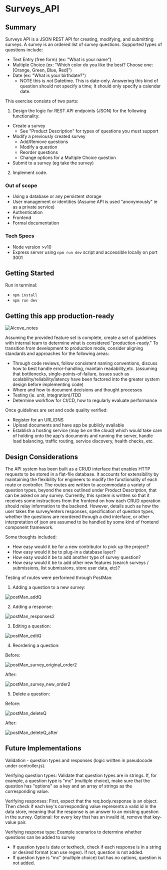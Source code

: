 # Surveys_API

## Summary
Surveys API is a JSON REST API for creating, modifying, and submitting surveys. A survey is an ordered list of survey questions. Supported types of questions include:
- Text Entry (free form) (ex: "What is your name")
- Multiple Choice (ex: "Which color do you like the best? Choose one: [Orange, Green, Blue, Red]")
- Date (ex: "What is your birthdate?")
  - NOTE this is _not_ Datetime. This is date-only. Answering this kind of question should not specify a time; It should only specify a calendar date.

This exercise consists of two parts:
1. Design the logic for REST API endpoints (JSON) for the following functionality:
- Create a survey
  - See "Product Description" for types of questions you must support
- Modify a previously created survey
  - Add/Remove questions
  - Modify a question
  - Reorder questions
  - Change options for a Multiple Choice question
- Submit to a survey (eg take the survey)

2. Implement code.

### Out of scope
- Using a database or any persistent storage
- User management or identities (Assume API is used "anonymously" ie as a private service)
- Authentication
- Frontend
- Formal documentation

### Tech Specs
- Node version >v10
- Express server using `npm run dev` script and accessible locally on port 3001

## Getting Started
Run in terminal:
- `npm install`
- `npm run dev`

## Getting this app production-ready

![Alcove_notes](https://user-images.githubusercontent.com/74384669/121419744-26621d00-c921-11eb-9b32-c45a6786f022.png)

Assuming the provided feature set is complete, create a set of guidelines with internal team to determine what is considered "production-ready."  To transition from development to production mode, consider aligning standards and approaches for the following areas:
- Through code reviews, follow consistent naming conventions, discuss how to best handle error-handling, maintain readability,etc. (assuming that bottlenecks, single-points-of-failure, issues such as scalability/reliability/latency have been factored into the greater system design before implementing code)
- Where and how to document decisions and thought processes
- Testing (ie. unit, integration)/TDD
- Determine workflow for CI/CD, how to regularly evaluate performance

Once guidelines are set and code quality verified:
- Register for an URL/DNS
- Upload documents and have app be publicly available
- Establish a hosting service (may be on the cloud) which would take care of holding onto the app's documents and running the server, handle load balancing, traffic routing, service discovery, health checks, etc.


## Design Considerations

The API system has been built as a CRUD interface that enables HTTP requests to be stored in a flat-file database.  It accounts for extensibility by maintaining the flexibility for engineers to modify the functionality of each route or controller. The routes are written to accommodate a variety of question types, beyond the ones outlined under Product Description, that can be asked on any survey.  Currently, this system is written so that it receives some instructions from the frontend on how each CRUD operation should relay information to the backend.  However, details such as how the user takes the survey/enters responses, specification of question types, whether the questions are reordered through a dnd interface, or other interpretation of json are assumed to be handled by some kind of frontend component framework.

Some thoughts included:
- How easy would it be for a new contributor to pick up the project?
- How easy would it be to plug-in a database layer? 
- How easy would it be to add another type of survey question?
- How easy would it be to add other new features (search surveys / submissions, list submissions, store user data, etc)?

Testing of routes were performed through PostMan:
1) Adding a question to a new survey:

![postMan_addQ](https://user-images.githubusercontent.com/74384669/121431490-519f3900-c92e-11eb-8cb5-463cabf22e53.PNG)

2) Adding a response:

![postMan_responses2](https://user-images.githubusercontent.com/74384669/121432963-36352d80-c930-11eb-96de-160b1a6f2402.PNG)

3) Editing a question:

![postMan_editQ](https://user-images.githubusercontent.com/74384669/121431682-91feb700-c92e-11eb-9f72-cecb60236acf.PNG)

4) Reordering a question:

Before:

![postMan_survey_original_order2](https://user-images.githubusercontent.com/74384669/121432264-4dbfe680-c92f-11eb-9fe7-268ef6e91430.PNG)

After:

![postMan_survey_new_order2](https://user-images.githubusercontent.com/74384669/121432279-52849a80-c92f-11eb-92b8-361c3e2fe51a.PNG)

5) Delete a question:

Before:

![postMan_deleteQ](https://user-images.githubusercontent.com/74384669/121432743-e9515700-c92f-11eb-8862-88d2b54acc91.PNG)

After:

![postMan_deleteQ_after](https://user-images.githubusercontent.com/74384669/121432754-ece4de00-c92f-11eb-9a66-6d82d486b7eb.PNG)


## Future Implementations

Validation - question types and responses (logic written in pseudocode under controller.js).

Verifying question types: Validate that question types are in strings.  If, for example, a question type is "mc" (multiple choice), make sure that the question has "options" as a key and an array of strings as the corresponding value.

Verifying responses: First, expect that the req.body.response is an object.  Then check if each key's corresponding value represents a valid id in the data store, meaning that the response is an answer to an existing question in the survey.  Optional: for every key that has an invalid id, remove that key-value pair.

Verifying response type: Example scenarios to determine whether questions can be added to survey
- If question type is date or textheck, check if each response is in a string or desired format (can use regex).  If not, question is not added.  
- If question type is "mc" (multiple choice) but has no options, question is not added.